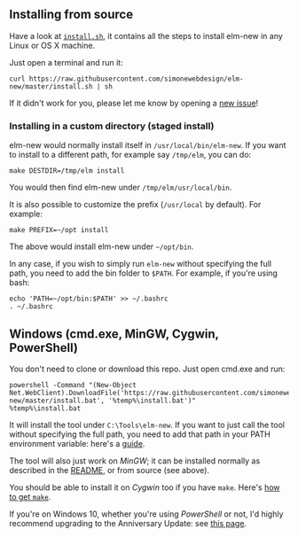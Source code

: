 ## Installing from source

Have a look at [`install.sh`](https://github.com/simonewebdesign/elm-new/blob/master/install.sh), it contains all the steps to install elm-new in any Linux or OS X machine.

Just open a terminal and run it:

    curl https://raw.githubusercontent.com/simonewebdesign/elm-new/master/install.sh | sh

If it didn't work for you, please let me know by opening a [new issue](https://github.com/simonewebdesign/elm-new/issues/new?title=Installation+issue&body=Please+write+here+about+the+problem+you+are+having+and+the+steps+to+reproduce+it.)!


### Installing in a custom directory (staged install)

elm-new would normally install itself in `/usr/local/bin/elm-new`. If you want to install to a different path, for example say `/tmp/elm`, you can do:

    make DESTDIR=/tmp/elm install

You would then find elm-new under `/tmp/elm/usr/local/bin`.

It is also possible to customize the prefix (`/usr/local` by default). For example:

    make PREFIX=~/opt install

The above would install elm-new under `~/opt/bin`.

In any case, if you wish to simply run `elm-new` without specifying the full path, you need to add the bin folder to `$PATH`. For example, if you're using bash:

    echo 'PATH=~/opt/bin:$PATH' >> ~/.bashrc
    . ~/.bashrc


## Windows (cmd.exe, MinGW, Cygwin, PowerShell)

You don't need to clone or download this repo. Just open cmd.exe and run:

    powershell -Command "(New-Object Net.WebClient).DownloadFile('https://raw.githubusercontent.com/simonewebdesign/elm-new/master/install.bat', '%temp%\install.bat')"
    %temp%\install.bat

It will install the tool under `C:\Tools\elm-new`. If you want to just call the tool without specifying the full path, you need to add that path in your PATH environment variable: here's a [guide](http://www.computerhope.com/issues/ch000549.htm).

The tool will also just work on *MinGW*; it can be installed normally as described in the [README](https://github.com/simonewebdesign/elm-new#installation), or from source (see above).

You should be able to install it on *Cygwin* too if you have `make`. Here's [how to get `make`](http://superuser.com/questions/154418/where-do-i-get-make-for-cygwin).

If you're on Windows 10, whether you're using *PowerShell* or not, I'd highly recommend upgrading to the Anniversary Update: see [this page](https://msdn.microsoft.com/en-gb/commandline/wsl/about).
